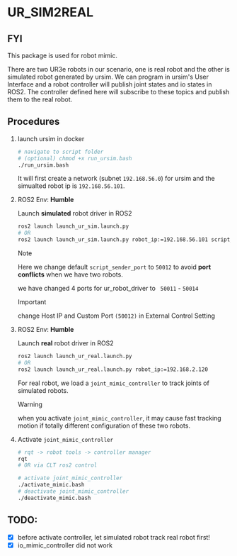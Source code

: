 # UR_SIM2REAL

## FYI

This package is used for robot mimic.

There are two UR3e robots in our scenario, one is real robot and the other is simulated robot generated by ursim. We can program in ursim's User Interface and a robot controller will publish joint states and io states in ROS2. The controller defined here will subscribe to these topics and publish them to the real robot.

## Procedures

1. launch ursim in docker

   ```bash
   # navigate to script folder
   # (optional) chmod +x run_ursim.bash
   ./run_ursim.bash
   ```

   It will first create a network (subnet `192.168.56.0`) for ursim and the simualted robot ip is `192.168.56.101`.

2. ROS2 Env: **Humble**

   Launch **simulated** robot driver in ROS2

   ```bash
   ros2 launch launch_ur_sim.launch.py
   # OR
   ros2 launch launch_ur_sim.launch.py robot_ip:=192.168.56.101 script_sender_port:=50012
   ```

   > [!NOTE]
   >
   > Here we change default `script_sender_port` to `50012` to avoid **port conflicts** when we have two robots.
   >
   > we have changed 4 ports for ur_robot_driver to ` 50011` - `50014`

   > [!IMPORTANT]
   >
   > change Host IP and Custom Port `(50012)` in External Control Setting

3. ROS2 Env: **Humble**

   Launch **real** robot driver in ROS2

   ```bash
   ros2 launch launch_ur_real.launch.py
   # OR
   ros2 launch launch_ur_real.launch.py robot_ip:=192.168.2.120
   ```

   For real robot, we load a `joint_mimic_controller` to track joints of simulated robots. 

   > [!WARNING]
   >
   > when you activate `joint_mimic_controller`, it may cause fast tracking motion if totally different configuration of these two robots.

4. Activate `joint_mimic_controller` 

   ```bash
   # rqt -> robot tools -> controller manager
   rqt
   # OR via CLT ros2 control
   
   # activate joint_mimic_controller
   ./activate_mimic.bash
   # deactivate joint_mimic_controller
   ./deactivate_mimic.bash
   ```

## TODO:

- [x]  before activate controller, let simulated robot track real robot first!
- [x] io_mimic_controller did not work
